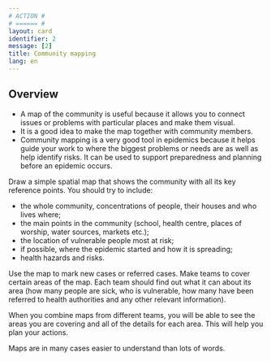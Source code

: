 ```yaml
---
# ACTION #
# ====== #
layout: card
identifier: 2 
message: [2]
title: Community mapping
lang: en
---
```


## Overview

- A map of the community is useful because it allows you to connect issues or problems with particular places and make them visual. 
- It is a good idea to make the map together with community members. 
- Community mapping is a very good tool in epidemics because it helps guide your work to where the biggest problems or needs are as well as help identify risks. It can be used to support preparedness and planning before an epidemic occurs.

Draw a simple spatial map that shows the community with all its key reference points. You should try to include: 

- the whole community, concentrations of people, their houses and who lives where;
- the main points in the community (school, health centre, places of worship, water sources, markets etc.);
- the location of vulnerable people most at risk;
- if possible, where the epidemic started and how it is spreading;
- health hazards and risks.

Use the map to mark new cases or referred cases. Make teams to cover certain areas of the map. Each team should find out what it can about its area (how many people are sick, who is vulnerable, how many have been referred to health authorities and any other relevant information). 

When you combine maps from different teams, you will be able to see the areas you are covering and all of the details for each area. This will help you plan your actions. 

Maps are in many cases easier to understand than lots of words.
